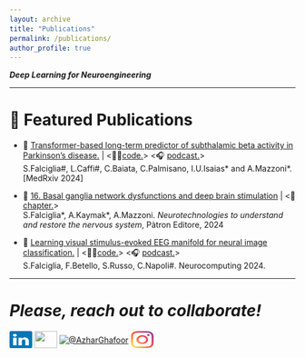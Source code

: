 ```yaml
---
layout: archive
title: "Publications"
permalink: /publications/
author_profile: true
---
```


***Deep Learning for Neuroengineering***

---

📰 Featured Publications
======

- 📄 [Transformer-based long-term predictor of subthalamic beta activity in Parkinson’s disease.](https://doi.org/10.1101/2024.11.25.24317759)
  | <👨‍💻[code.](https://github.com/falciglia/Sant-Anna-Pisa/tree/main/LAURA)>
  <🎧 [podcast.](https://github.com/falciglia/Sant-Anna-Pisa/raw/refs/heads/main/LAURA/podcast_LAURA.wav)> <br>
  S.Falciglia#, L.Caffi#, C.Baiata, C.Palmisano, I.U.Isaias* and A.Mazzoni*. [MedRxiv 2024]

- 📖 [16. Basal ganglia network dysfunctions and deep brain stimulation](https://www.torrossa.com/en/resources/an/5842050#page=185) | <🔎[chapter.](https://github.com/falciglia/falciglia/blob/main/Papers/chapter16.pdf)> <br>
  S.Falciglia*, A.Kaymak*, A.Mazzoni. *Neurotechnologies to understand and restore the nervous system*, Pàtron Editore, 2024

- 📄 [Learning visual stimulus-evoked EEG manifold for neural image classification.](https://www.sciencedirect.com/science/article/pii/S0925231224004259)
  | <👨‍💻[code.](https://github.com/falciglia/Sapienza-Rome/tree/main/Neural%20Visual%20Decoding%20with%20EEG)>
  <🎧 [podcast.](https://github.com/falciglia/Sapienza-Rome/raw/refs/heads/main/Neural%20Visual%20Decoding%20with%20EEG/podcast_RieManiSpectraNet.wav)> <br>
  S.Falciglia, F.Betello, S.Russo, C.Napoli#. Neurocomputing 2024.

---

 
***Please, reach out to collaborate!***
======
  
<a href="https://www.linkedin.com/in/salvatore-falciglia/" target="blank"><img align="center" src="https://github.com/CLorant/readme-social-icons/blob/main/large/colored/linkedin.svg" height="30" width="40" /></a>
<a href="https://github.com/falciglia" target="blank"><img align="center" src="https://en.wikipedia.org/wiki/GitHub#/media/File:GitHub_Invertocat_Logo.svg" height="30" width="40" /></a>
<a href="https://scholar.google.com/citations?hl=it&user=E-nObHcAAAAJ" target="blank"><img align="center" src="https://upload.wikimedia.org/wikipedia/commons/c/c7/Google_Scholar_logo.svg" alt="@AzharGhafoor" height="30" width="40" /></a> 
<a href="https://www.instagram.com/falciglia_/" target="blank"><img align="center" src="https://github.com/CLorant/readme-social-icons/blob/main/large/colored/instagram.svg" height="30" width="40" /></a> 

</p>
</div>
